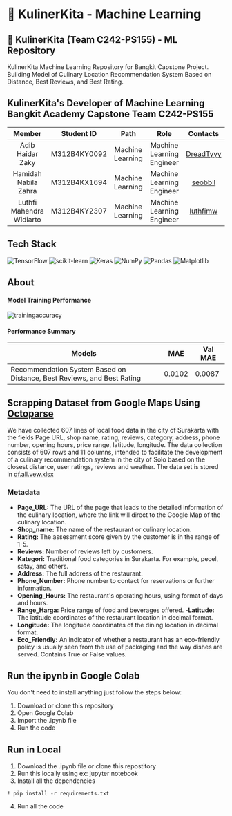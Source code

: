 # 🍲 KulinerKita - Machine Learning
## 🍴 KulinerKita (Team C242-PS155) - ML Repository

KulinerKita Machine Learning Repository for Bangkit Capstone Project. Building Model of Culinary Location Recommendation System Based on Distance, Best Reviews, and Best Rating.
## KulinerKita's Developer of Machine Learning Bangkit Academy Capstone Team C242-PS155
|            Member           | Student ID |        Path        |                    Role                    |                                                       Contacts                                                      |
| :-------------------------: | :--------: | :----------------: | :----------------------------------------: | :-----------------------------------------------------------------------------------------------------------------: |
| Adib Haidar Zaky  | M312B4KY0092 |  Machine Learning  |Machine Learning Engineer |[DreadTyyy](https://github.com/DreadTyyy)|
| Hamidah Nabila Zahra | M312B4KX1694  |  Machine Learning  | Machine Learning Engineer | [seobbil](https://github.com/seobbil) |
| Luthfi Mahendra Widiarto | M312B4KY2307  |  Machine Learning  | Machine Learning Engineer | [luthfimw](https://github.com/luthfimw) |

## Tech Stack
![TensorFlow](https://img.shields.io/badge/TensorFlow-%23FF6F00.svg?style=for-the-badge&logo=TensorFlow&logoColor=white)
![scikit-learn](https://img.shields.io/badge/scikit--learn-%23F7931E.svg?style=for-the-badge&logo=scikit-learn&logoColor=white)
![Keras](https://img.shields.io/badge/Keras-%23D00000.svg?style=for-the-badge&logo=Keras&logoColor=white)
![NumPy](https://img.shields.io/badge/numpy-%23013243.svg?style=for-the-badge&logo=numpy&logoColor=white)
![Pandas](https://img.shields.io/badge/Pandas-purple?logo=pandas&logoColor=white&style=for-the-badge)
![Matplotlib](https://img.shields.io/badge/Matplotlib-blue?style=for-the-badge&logo=data:image/svg+xml;base64,PHN2ZyB4bWxucz0iaHR0cDovL3d3dy53My5vcmcvMjAwMC9zdmciIHdpZHRoPSIxNiIgaGVpZ2h0PSIxNiIgdmlld0JveD0iMCAwIDE2IDE2Ij48cGF0aCBkPSJNOC4wNSAxLjQ0Yy4yMy0uMTMgLjUyLS4wOC43Ni4xNWw0LjI0IDMuODRjLjI0LjIxLjI0LjU3IDAgLjc4TDguODEgOS44M2MuMjQuMi4yNS41OC4wMy43OWwtNC4yMyAzLjgzYy0uMjMuMjA1LS41OC4xNS0uODEtLjA1TC4zMiA4LjgyYy0uMjMtLjItLjIzLS41MS4wMi0uNzJsNy43MS02LjY2eiIgZmlsbD0iI0ZGRiIgZmlsbC1ydWxlPSJub256ZXJvIi8+PC9zdmc+&logoColor=white)

## About 

#### Model Training Performance
![trainingaccuracy](grafik_mae.png)

#### Performance Summary
Models | MAE | Val MAE
------------ | ------------- | -------------
Recommendation System Based on Distance, Best Reviews, and Best Rating | 0.0102 | 0.0087

## Scrapping Dataset from Google Maps Using [Octoparse](https://www.octoparse.com/)

We have collected 607 lines of local food data in the city of Surakarta with the fields Page URL, shop name, rating, reviews, category, address, phone number, opening hours, price range, latitude, longitude. The data collection consists of 607 rows and 11 columns, intended to facilitate the development of a culinary recommendation system in the city of Solo based on the closest distance, user ratings, reviews and weather. The data set is stored in [df.all.vew.xlsx](https://github.com/kulinerkita/ML/blob/main/df_all_new.xlsx)

### Metadata
- **Page_URL:** The URL of the page that leads to the detailed information of the culinary location, where the link will direct to the Google Map of the culinary location.
- **Shop_name:** The name of the restaurant or culinary location.
- **Rating:** The assessment score given by the customer is in the range of 1-5.
- **Reviews:**  Number of reviews left by customers.
- **Kategori:** Traditional food categories in Surakarta. For example, pecel, satay, and others.
- **Address:** The full address of the restaurant. 
- **Phone_Number:** Phone number to contact for reservations or further information.
- **Opening_Hours:** The restaurant's operating hours, using format of days and hours.
- **Range_Harga:** Price range of food and beverages offered.
-**Latitude:** The latitude coordinates of the restaurant location in decimal format. 
- **Longitude:** The longitude coordinates of the dining location in decimal format. 
- **Eco_Friendly:** An indicator of whether a restaurant has an eco-friendly policy is usually seen from the use of packaging and the way dishes are served. Contains True or False values. 

## Run the ipynb in Google Colab
You don't need to install anything just follow the steps below:
1. Download or clone this repository
2. Open Google Colab
3. Import the .ipynb file
4. Run the code

## Run in Local
1. Download the .ipynb file or clone this repostitory
2. Run this locally using ex: jupyter notebook
3. Install all the dependencies
  ```
  ! pip install -r requirements.txt
  ```
4. Run all the code


